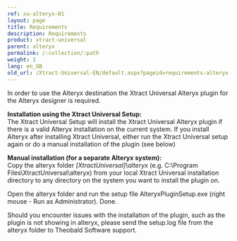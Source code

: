 ```yaml
---
ref: xu-alteryx-01
layout: page
title: Requirements
description: Requirements
product: xtract-universal
parent: alteryx
permalink: /:collection/:path
weight: 1
lang: en_GB
old_url: /Xtract-Universal-EN/default.aspx?pageid=requirements-alteryx-en
---
```


In order to use the Alteryx destination the Xtract Universal Alteryx plugin for the Alteryx designer is required. 

**Installation using the Xtract Universal Setup:** <br>
The Xtract Universal Setup will install the Xtract Universal Alteryx plugin if there is a valid Alteryx installation on the current system.
If you install Alteryx after installing Xtract Universal, either run the Xtract Universal setup again or do a manual installation of the plugin (see below)

**Manual installation (for a separate Alteryx system):**<br>
Copy the alteryx folder *[XtractUniversal]\alteryx* (e.g. C:\Program Files\XtractUniversal\alteryx) from your local Xtract Universal installation directory to any directory on the system you want to install the plugin on. 

Open the alteryx folder and run the setup file AlteryxPluginSetup.exe (right mouse - Run as Administrator). Done.

Should you encounter issues with the installation of the plugin, such as the plugin is not showing in alteryx, please send the setup.log file from the alteryx folder to Theobald Software support.
